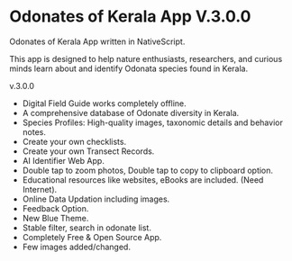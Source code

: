 # Odonates of Kerala App V.3.0.0
Odonates of Kerala App written in NativeScript.

This app is designed to help nature enthusiasts, researchers, and curious minds learn about and identify Odonata species found in Kerala.

v.3.0.0
- Digital Field Guide works completely offline.
- A comprehensive database of Odonate diversity in Kerala.  
- Species Profiles: High-quality images, taxonomic details and behavior notes.
- Create your own checklists.
- Create your own Transect Records.
- AI Identifier Web App.
- Double tap to zoom photos, Double tap to copy to clipboard option.
- Educational resources like websites, eBooks are included. (Need Internet).
- Online Data Updation including images.
- Feedback Option.
- New Blue Theme.
- Stable filter, search in odonate list.
- Completely Free & Open Source App.
- Few images added/changed.
